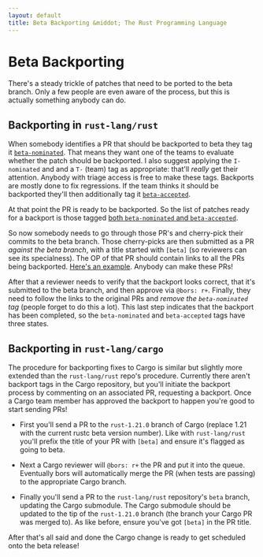 ```yaml
---
layout: default
title: Beta Backporting &middot; The Rust Programming Language
---
```


# Beta Backporting

There's a steady trickle of patches that need to be ported to the beta
branch. Only a few people are even aware of the process, but this is
actually something anybody can do.

## Backporting in `rust-lang/rust`

When somebody identifies a PR that should be backported to beta they
tag it
[`beta-nominated`](https://github.com/rust-lang/rust/pulls?q=is%3Apr+is%3Aclosed+label%3Abeta-nominated). That
means they want one of the teams to evaluate whether the patch should
be backported. I also suggest applying the `I-nominated` and and a
`T-` (team) tag as appropriate: that'll _really_ get their
attention. Anybody with triage access is free to make these
tags. Backports are mostly done to fix regressions. If the team thinks
it should be backported they'll then additionally tag it
[`beta-accepted`](https://github.com/rust-lang/rust/pulls?q=is%3Apr+is%3Aclosed+label%3Abeta-accepted).

At that point the PR is ready to be backported. So the list of patches
ready for a backport is those tagged [both `beta-nominated` and
`beta-accepted`](https://github.com/rust-lang/rust/pulls?q=is%3Apr+label%3Abeta-accepted+is%3Aclosed+label%3Abeta-nominated).

So now somebody needs to go through those PR's and cherry-pick their
commits to the beta branch. Those cherry-picks are then submitted as a
PR _against the beta branch_, with a title started with `[beta]` (so
reviewers can see its specialness). The OP of that PR should contain
links to all the PRs being backported. [Here's an
example](https://github.com/rust-lang/rust/pull/36634). Anybody can
make these PRs!

After that a reviewer needs to verify that the backport looks correct,
that it's submitted to the beta branch, and then approve via `@bors: r+`.
Finally, they need to follow the links to the original PRs and _remove the
`beta-nominated` tag_ (people forget to do this a lot). This last step indicates
that the backport has been completed, so the `beta-nominated` and
`beta-accepted` tags have three states.

## Backporting in `rust-lang/cargo`

The procedure for backporting fixes to Cargo is similar but slightly more
extended than the `rust-lang/rust` repo's procedure. Currently there aren't
backport tags in the Cargo repository, but you'll initiate the backport process
by commenting on an associated PR, requesting a backport. Once a Cargo team
member has approved the backport to happen you're good to start sending PRs!

* First you'll send a PR to the `rust-1.21.0` branch of Cargo (replace 1.21 with
  the current rustc beta version number). Like with `rust-lang/rust` you'll
  prefix the title of your PR with `[beta]` and ensure it's flagged as going to
  beta.

* Next a Cargo reviewer will `@bors: r+` the PR and put it into the queue.
  Eventually bors will automatically merge the PR (when tests are passing) to
  the appropriate Cargo branch.

* Finally you'll send a PR to the `rust-lang/rust` repository's `beta` branch,
  updating the Cargo submodule. The Cargo submodule should be updated to the tip
  of the `rust-1.21.0` branch (the branch your Cargo PR was merged to). As like
  before, ensure you've got `[beta]` in the PR title.

After that's all said and done the Cargo change is ready to get scheduled onto
the beta release!
